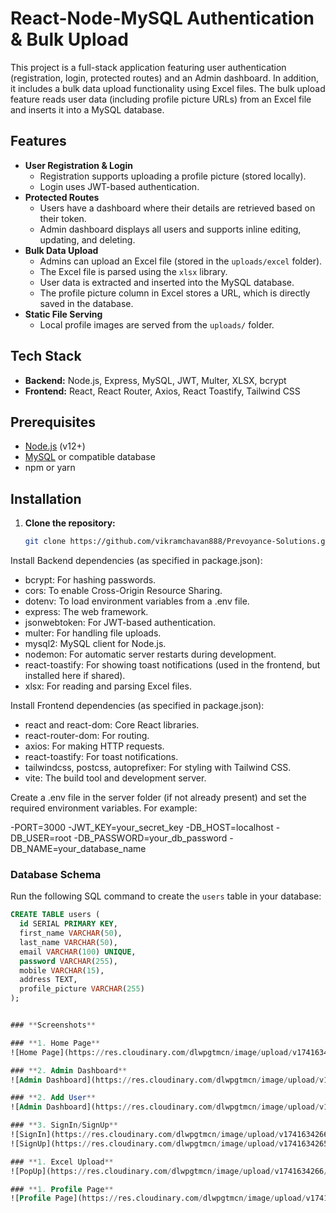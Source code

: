 # React-Node-MySQL Authentication & Bulk Upload

This project is a full-stack application featuring user authentication (registration, login, protected routes) and an Admin dashboard. In addition, it includes a bulk data upload functionality using Excel files. The bulk upload feature reads user data (including profile picture URLs) from an Excel file and inserts it into a MySQL database.

## Features

- **User Registration & Login**
  - Registration supports uploading a profile picture (stored locally).
  - Login uses JWT-based authentication.
- **Protected Routes**
  - Users have a dashboard where their details are retrieved based on their token.
  - Admin dashboard displays all users and supports inline editing, updating, and deleting.
- **Bulk Data Upload**
  - Admins can upload an Excel file (stored in the `uploads/excel` folder).
  - The Excel file is parsed using the `xlsx` library.
  - User data is extracted and inserted into the MySQL database.
  - The profile picture column in Excel stores a URL, which is directly saved in the database.
- **Static File Serving**
  - Local profile images are served from the `uploads/` folder.

## Tech Stack

- **Backend:** Node.js, Express, MySQL, JWT, Multer, XLSX, bcrypt
- **Frontend:** React, React Router, Axios, React Toastify, Tailwind CSS

## Prerequisites

- [Node.js](https://nodejs.org/) (v12+)
- [MySQL](https://www.mysql.com/) or compatible database
- npm or yarn

## Installation

1. **Clone the repository:**

   ```bash
   git clone https://github.com/vikramchavan888/Prevoyance-Solutions.git
   

Install  Backend dependencies (as specified in package.json):

- bcrypt: For hashing passwords.
- cors: To enable Cross-Origin Resource Sharing.
- dotenv: To load environment variables from a .env file.
- express: The web framework.
- jsonwebtoken: For JWT-based authentication.
- multer: For handling file uploads.
- mysql2: MySQL client for Node.js.
- nodemon: For automatic server restarts during development.
- react-toastify: For showing toast notifications (used in the frontend, but installed here if shared).
- xlsx: For reading and parsing Excel files.



Install Frontend dependencies (as specified in package.json):

- react and react-dom: Core React libraries.
- react-router-dom: For routing.
- axios: For making HTTP requests.
- react-toastify: For toast notifications.
- tailwindcss, postcss, autoprefixer: For styling with Tailwind CSS.
- vite: The build tool and development server.



Create a .env file in the server folder (if not already present) and set the required environment variables. For example:

-PORT=3000
-JWT_KEY=your_secret_key
-DB_HOST=localhost
-DB_USER=root
-DB_PASSWORD=your_db_password
-DB_NAME=your_database_name



### Database Schema

Run the following SQL command to create the `users` table in your database:

```sql
CREATE TABLE users (
  id SERIAL PRIMARY KEY,
  first_name VARCHAR(50),
  last_name VARCHAR(50),
  email VARCHAR(100) UNIQUE,
  password VARCHAR(255),
  mobile VARCHAR(15),
  address TEXT,
  profile_picture VARCHAR(255)
);


### **Screenshots**

### **1. Home Page**
![Home Page](https://res.cloudinary.com/dlwpgtmcn/image/upload/v1741634265/Screenshot_258_fufgef.png)

### **2. Admin Dashboard**
![Admin Dashboard](https://res.cloudinary.com/dlwpgtmcn/image/upload/v1741634266/Screenshot_263_oeoiky.png)

### **2. Add User**
![Admin Dashboard](https://res.cloudinary.com/dlwpgtmcn/image/upload/v1741634921/Screenshot_269_ltpzsv.png)

### **3. SignIn/SignUp**
![SignIn](https://res.cloudinary.com/dlwpgtmcn/image/upload/v1741634266/Screenshot_260_bwbmsh.png)
![SignUp](https://res.cloudinary.com/dlwpgtmcn/image/upload/v1741634265/Screenshot_259_nwbyfg.png)

### **1. Excel Upload**
![PopUp](https://res.cloudinary.com/dlwpgtmcn/image/upload/v1741634266/Screenshot_264_ctgt1t.png)

### **1. Profile Page**
![Profile Page](https://res.cloudinary.com/dlwpgtmcn/image/upload/v1741634267/Screenshot_268_vdojeo.png)
